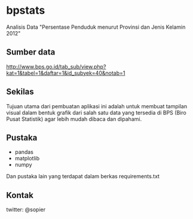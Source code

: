 bpstats
=======

Analisis Data "Persentase Penduduk menurut Provinsi dan Jenis Kelamin 2012"

Sumber data
-----------

http://www.bps.go.id/tab_sub/view.php?kat=1&tabel=1&daftar=1&id_subyek=40&notab=1

Sekilas 
------- 

Tujuan utama dari pembuatan aplikasi ini adalah untuk membuat tampilan
visual dalam bentuk grafik dari salah satu data yang tersedia di BPS
(Biro Pusat Statistik) agar lebih mudah dibaca dan dipahami. 

Pustaka
-------
- pandas
- matplotlib
- numpy

Dan pustaka lain yang terdapat dalam berkas requirements.txt

Kontak
------
twitter: @sopier